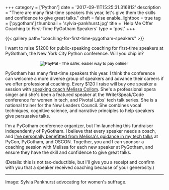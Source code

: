 +++
category = ['Python']
date = '2017-09-11T15:25:31.316812'
description = "There are many first-time speakers this year, let's give them the skills and confidence to give great talks."
draft = false
enable_lightbox = true
tag = ['pygotham']
thumbnail = 'sylvia-pankhurst.jpg'
title = 'Help Me Offer Coaching to First-Time PyGotham Speakers'
type = 'post'
+++

{{< gallery path="coaching-for-first-time-pygotham-speakers" >}}

I want to raise $1200 for public-speaking coaching for first-time speakers at PyGotham, the New York City Python conference. Will you chip in?

<div style="text-align: center; margin-bottom: 1em">
<form action="https://www.paypal.com/cgi-bin/webscr" method="post" target="_top">
<input type="hidden" name="cmd" value="_s-xclick">
<input type="hidden" name="hosted_button_id" value="MMTMEA9UUTLSY">
<input type="image" src="https://www.paypalobjects.com/en_US/i/btn/btn_donate_LG.gif" border="0" name="submit" alt="PayPal - The safer, easier way to pay online!">
<img alt="" border="0" src="https://www.paypalobjects.com/en_US/i/scr/pixel.gif" width="1" height="1">
</form>
</div>

PyGotham has many first-time speakers this year. I think the conference can welcome a more diverse group of speakers and advance their careers if we offer professional coaching. Every $120 I raise will buy one speaker a session with [speaking coach Melissa Collom](http://melissacollom.com/coaching). She's a professional opera singer and she's been a featured speaker at the Write/Speak/Code conference for women in tech, and Pivotal Labs' tech talk series. She is a national trainer for the New Leaders Council. She combines vocal techniques, cognitive science, and narrative principles to help speakers give persuasive talks.

I'm a PyGotham conference organizer, but I'm launching this fundraiser independently of PyGotham. I believe that every speaker needs a coach, and [I've personally benefitted from Melissa's guidance in my tech talks](/blog/how-i-rehearse-a-conference-talk/) at PyCon, PyGotham, and OSCON. Together, you and I can sponsor a coaching session with Melissa for each new speaker at PyGotham, and ensure they have the skill and confidence to give great talks.

(Details: this is not tax-deductible, but I'll give you a receipt and confirm with you that a speaker received coaching because of your generosity.)

***

Image: Sylvia Pankhurst advocating for women's suffrage.
